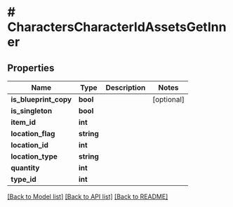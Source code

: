 # # CharactersCharacterIdAssetsGetInner

## Properties

Name | Type | Description | Notes
------------ | ------------- | ------------- | -------------
**is_blueprint_copy** | **bool** |  | [optional]
**is_singleton** | **bool** |  |
**item_id** | **int** |  |
**location_flag** | **string** |  |
**location_id** | **int** |  |
**location_type** | **string** |  |
**quantity** | **int** |  |
**type_id** | **int** |  |

[[Back to Model list]](../../README.md#models) [[Back to API list]](../../README.md#endpoints) [[Back to README]](../../README.md)
